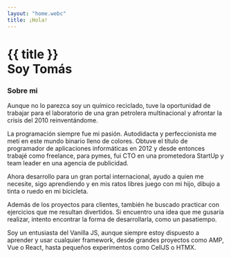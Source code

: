 ```yaml
---
layout: "home.webc"
title: ¡Hola!
---
```


# {{ title }}<br> Soy Tomás

### Sobre mi

Aunque no lo parezca soy un químico reciclado, tuve la oportunidad de trabajar para el laboratorio de una gran petrolera multinacional y afrontar la crisis del 2010 reinventándome.

La programación siempre fue mi pasión. Autodidacta y perfeccionista me metí en este mundo binario lleno de colores. Obtuve el título de programador de aplicaciones informáticas en 2012 y desde entonces trabajé como freelance, para pymes, fui CTO en una prometedora StartUp y team leader en una agencia de publicidad.

Ahora desarrollo para un gran portal internacional, ayudo a quien me necesite, sigo aprendiendo y en mis ratos libres juego con mi hijo, dibujo a tinta o ruedo en mi bicicleta.

Además de los proyectos para clientes, también he buscado practicar con ejercicios que me resultan divertidos. Si encuentro una idea que me gusaría realizar, intento encontrar la forma de desarrollarla, como un pasatiempo.

Soy un entusiasta del Vanilla JS, aunque siempre estoy dispuesto a aprender y usar cualquier framework, desde grandes proyectos como AMP, Vue o React, hasta pequeños experimentos como CellJS o HTMX.
